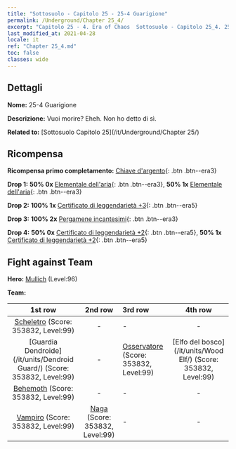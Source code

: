 ```yaml
---
title: "Sottosuolo - Capitolo 25 - 25-4 Guarigione"
permalink: /Underground/Chapter 25_4/
excerpt: "Capitolo 25 - 4. Era of Chaos  Sottosuolo - Capitolo 25_4. 25-4 Guarigione"
last_modified_at: 2021-04-28
locale: it
ref: "Chapter 25_4.md"
toc: false
classes: wide
---
```


## Dettagli

 **Nome:** 25-4 Guarigione

 **Descrizione:** Vuoi morire? Eheh. Non ho detto di sì.

 **Related to:** [Sottosuolo Capitolo 25](/it/Underground/Chapter 25/)

## Ricompensa

 **Ricompensa primo completamento:** [Chiave d'argento](/ItemsIT/con_693/){: .btn .btn--era3}

 **Drop 1:** **50% 0x** [Elementale dell'aria](/ItemsIT/her_448/){: .btn .btn--era3}, **50% 1x** [Elementale dell'aria](/ItemsIT/her_448/){: .btn .btn--era3}

 **Drop 2:** **100% 1x** [Certificato di leggendarietà +3](/ItemsIT/mat_88/){: .btn .btn--era5}

 **Drop 3:** **100% 2x** [Pergamene incantesimi](/ItemsIT/con_694/){: .btn .btn--era3}

 **Drop 4:** **50% 0x** [Certificato di leggendarietà +2](/ItemsIT/mat_81/){: .btn .btn--era5}, **50% 1x** [Certificato di leggendarietà +2](/ItemsIT/mat_81/){: .btn .btn--era5}


## Fight against Team
 **Hero:** [Mullich](/it/heroes/Mullich/) (Level:96)

 **Team:**


  | 1st row | 2nd row | 3rd row | 4th row |
  |:----:|:----:|:----|:----:|
  | [Scheletro](/it/units/Skeleton/) (Score: 353832, Level:99)  | - | - | - |
  | [Guardia Dendroide](/it/units/Dendroid Guard/) (Score: 353832, Level:99)  | - | [Osservatore](/it/units/Beholder/) (Score: 353832, Level:99)  | [Elfo del bosco](/it/units/Wood Elf/) (Score: 353832, Level:99)  |
  | [Behemoth](/it/units/Behemoth/) (Score: 353832, Level:99)  | - | - | - |
  | [Vampiro](/it/units/Vampire/) (Score: 353832, Level:99)  | [Naga](/it/units/Naga/) (Score: 353832, Level:99)  | - | - |


